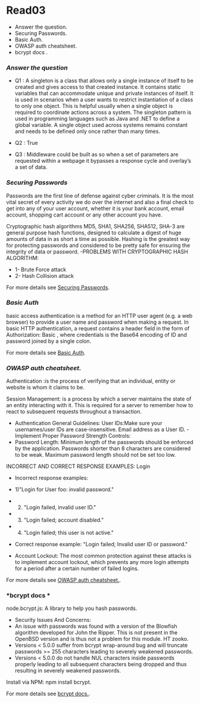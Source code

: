 # Read03
* Answer the question.
* Securing Passwords.
* Basic Auth.
* OWASP auth cheatsheet.
* bcrypt docs .

### *Answer the question*
- Q1 : A singleton is a class that allows only a single instance of itself to be created and gives 
access to that created instance. It contains static variables that can accommodate unique and private 
instances of itself. It is used in scenarios when a user wants to restrict instantiation of a class 
to only one object. This is helpful usually when a single object is required to coordinate actions 
across a system.
The singleton pattern is used in programming languages such as Java and .NET to define a global 
variable. A single object used across systems remains constant and needs to be defined only once 
rather than many times.

- Q2 : True
- Q3 : Middleware could be built as so when a set of parameters are requested within a webpage it 
bypasses a response cycle and overlay’s a set of data.

### *Securing Passwords*

Passwords are the first line of defense against cyber criminals. It is the most vital secret of every 
activity we do over the internet and also a final check to get into any of your user account, whether 
it is your bank account, email account, shopping cart account or any other account you have.

Cryptographic hash algorithms MD5, SHA1, SHA256, SHA512, SHA-3 are general purpose hash functions, 
designed to calculate a digest of huge amounts of data in as short a time as possible. Hashing is the 
greatest way for protecting passwords and considered to be pretty safe for ensuring the integrity of 
data or password.
-PROBLEMS WITH CRYPTOGRAPHIC HASH ALGORITHM:
- 1- Brute Force attack
- 2- Hash Collision attack

For more details see [Securing Passwords](https://thehackernews.com/2014/04/securing-passwords-with-bcrypt-hashing.html).

### *Basic Auth*
basic access authentication is a method for an HTTP user agent (e.g. a web browser) to provide a user 
name and password when making a request. In basic HTTP authentication, a request contains a header 
field in the form of Authorization: Basic <credentials>, where credentials is the Base64 encoding of 
ID and password joined by a single colon.

For more details see [Basic Auth](https://en.wikipedia.org/wiki/Basic_access_authentication).

### *OWASP auth cheatsheet.*
Authentication :is the process of verifying that an individual, entity or website is whom it claims 
to be.

Session Management: is a process by which a server maintains the state of an entity interacting with 
it. This is required for a server to remember how to react to subsequent requests throughout a 
transaction.
- Authentication General Guidelines:
User IDs:Make sure your usernames/user IDs are case-insensitive. 
Email address as a User ID.
-Implement Proper Password Strength Controls:
- Password Length:
Minimum length of the passwords should be enforced by the application. Passwords shorter than 8 
characters are considered to be weak.
Maximum password length should not be set too low.

INCORRECT AND CORRECT RESPONSE EXAMPLES:
Login
- Incorrect response examples:
- 1)"Login for User foo: invalid password."
- 2) "Login failed, invalid user ID."
- 3) "Login failed; account disabled."
- 4) "Login failed; this user is not active."
- Correct response example:
"Login failed; Invalid user ID or password."

- Account Lockout:
The most common protection against these attacks is to implement account lockout, which prevents any 
more login attempts for a period after a certain number of failed logins.


For more details see [OWASP auth cheatsheet.](https://cheatsheetseries.owasp.org/cheatsheets/Authentication_Cheat_Sheet.html).

### *bcrypt docs *
node.bcrypt.js: A library to help you hash passwords.
- Security Issues And Concerns:
- An issue with passwords was found with a version of the Blowfish algorithm developed for John the 
Ripper. This is not present in the OpenBSD version and is thus not a problem for this module. HT 
zooko.
- Versions < 5.0.0 suffer from bcrypt wrap-around bug and will truncate passwords >= 255 characters 
leading to severely weakened passwords.
- Versions < 5.0.0 do not handle NUL characters inside passwords properly leading to all subsequent 
characters being dropped and thus resulting in severely weakened passwords.

Install via NPM: npm install bcrypt.

For more details see [bcrypt docs.](https://www.npmjs.com/package/bcrypt).


